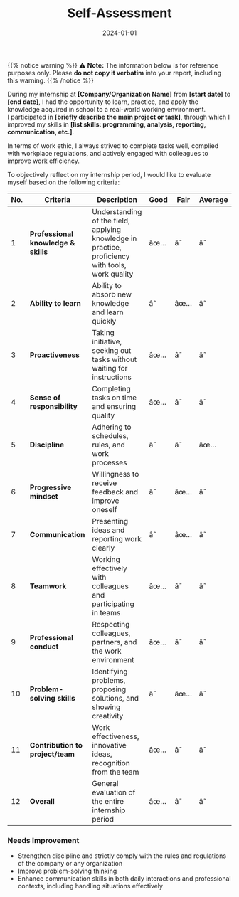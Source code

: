 ﻿---
title: "Self-Assessment"
date: "2024-01-01"
weight: 6
chapter: false
pre: " <b> 6. </b> "
---

{{% notice warning %}}
⚠️ **Note:** The information below is for reference purposes only. Please **do not copy it verbatim** into your report, including this warning.
{{% /notice %}}

During my internship at **[Company/Organization Name]** from **[start date]** to **[end date]**, I had the opportunity to learn, practice, and apply the knowledge acquired in school to a real-world working environment.  
I participated in **[briefly describe the main project or task]**, through which I improved my skills in **[list skills: programming, analysis, reporting, communication, etc.]**.  

In terms of work ethic, I always strived to complete tasks well, complied with workplace regulations, and actively engaged with colleagues to improve work efficiency.

To objectively reflect on my internship period, I would like to evaluate myself based on the following criteria:

| No. | Criteria                            | Description                                                                                      | Good | Fair | Average |
| --- | ----------------------------------- | ------------------------------------------------------------------------------------------------ | ---- | ---- | ------- |
| 1   | **Professional knowledge & skills** | Understanding of the field, applying knowledge in practice, proficiency with tools, work quality | âœ…    | â˜    | â˜       |
| 2   | **Ability to learn**                | Ability to absorb new knowledge and learn quickly                                                | â˜    | âœ…    | â˜       |
| 3   | **Proactiveness**                   | Taking initiative, seeking out tasks without waiting for instructions                            | âœ…    | â˜    | â˜       |
| 4   | **Sense of responsibility**         | Completing tasks on time and ensuring quality                                                    | âœ…    | â˜    | â˜       |
| 5   | **Discipline**                      | Adhering to schedules, rules, and work processes                                                 | â˜    | â˜    | âœ…       |
| 6   | **Progressive mindset**             | Willingness to receive feedback and improve oneself                                              | â˜    | âœ…    | â˜       |
| 7   | **Communication**                   | Presenting ideas and reporting work clearly                                                      | â˜    | âœ…    | â˜       |
| 8   | **Teamwork**                        | Working effectively with colleagues and participating in teams                                   | âœ…    | â˜    | â˜       |
| 9   | **Professional conduct**            | Respecting colleagues, partners, and the work environment                                        | âœ…    | â˜    | â˜       |
| 10  | **Problem-solving skills**          | Identifying problems, proposing solutions, and showing creativity                                | â˜    | âœ…    | â˜       |
| 11  | **Contribution to project/team**    | Work effectiveness, innovative ideas, recognition from the team                                  | âœ…    | â˜    | â˜       |
| 12  | **Overall**                         | General evaluation of the entire internship period                                               | âœ…    | â˜    | â˜       |

### Needs Improvement

* Strengthen discipline and strictly comply with the rules and regulations of the company or any organization  
* Improve problem-solving thinking  
* Enhance communication skills in both daily interactions and professional contexts, including handling situations effectively


